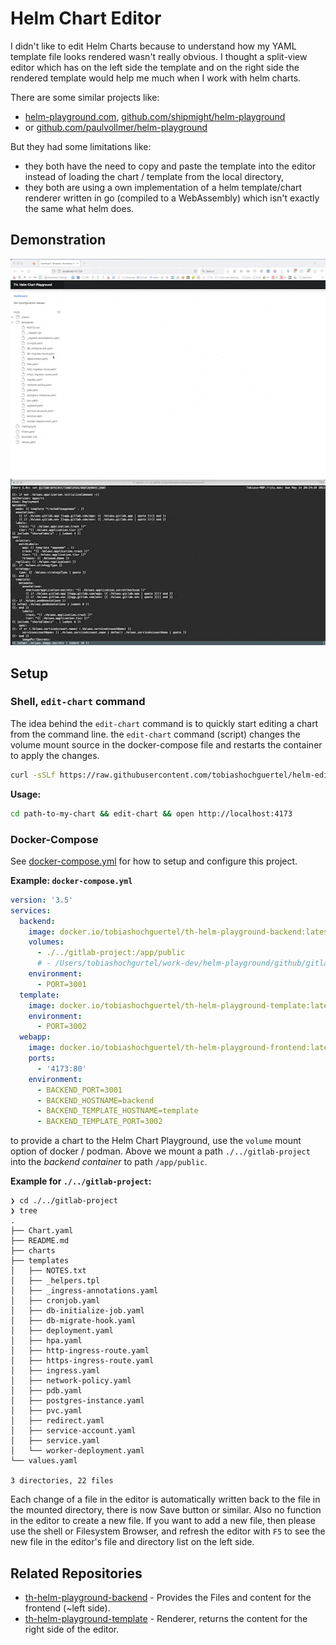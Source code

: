 # Helm Chart Editor

I didn't like to edit Helm Charts because to understand how my YAML template file looks rendered wasn't really obvious.
I thought a split-view editor which has on the left side the template and on the right side the rendered template would help me much when I work with helm charts.

There are some similar projects like:

- [helm-playground.com](https://helm-playground.com/), [github.com/shipmight/helm-playground](https://github.com/shipmight/helm-playground)
- or [github.com/paulvollmer/helm-playground](https://github.com/paulvollmer/helm-playground)

But they had some limitations like:

- they both have the need to copy and paste the template into the editor instead of loading the chart / template from the local directory,
- they both are using a own implementation of a helm template/chart renderer written in go (compiled to a WebAssembly) which isn't exactly the same what helm does.

## Demonstration

![Demonstration of Helm Chart Playground](demonstration.gif "Demonstration of Helm Chart Playground")

## Setup

### Shell, `edit-chart` command

The idea behind the `edit-chart` command is to quickly start editing a chart from the command line. the `edit-chart` command (script) changes the volume mount source in the docker-compose file and restarts the container to apply the changes.

```bash
curl -sSLf https://raw.githubusercontent.com/tobiashochguertel/helm-editor-frontend/main/install.sh | bash
```

**Usage:**

```bash
cd path-to-my-chart && edit-chart && open http://localhost:4173
```

### Docker-Compose

See [docker-compose.yml](docker-compose.yml) for how to setup and configure this project.

**Example: `docker-compose.yml`**

```yaml
version: '3.5'
services:
  backend:
    image: docker.io/tobiashochguertel/th-helm-playground-backend:latest
    volumes:
      - ./../gitlab-project:/app/public
      # - /Users/tobiashochgurtel/work-dev/helm-playground/github/gitlab/charts/gitlab:/app/public
    environment:
      - PORT=3001
  template:
    image: docker.io/tobiashochguertel/th-helm-playground-template:latest
    environment:
      - PORT=3002
  webapp:
    image: docker.io/tobiashochguertel/th-helm-playground-frontend:latest
    ports:
      - '4173:80'
    environment:
      - BACKEND_PORT=3001
      - BACKEND_HOSTNAME=backend
      - BACKEND_TEMPLATE_HOSTNAME=template
      - BACKEND_TEMPLATE_PORT=3002
```

to provide a chart to the Helm Chart Playground, use the `volume` mount option of docker / podman. Above we mount a path `./../gitlab-project` into the *backend container* to path `/app/public`.

**Example for `./../gitlab-project`:**

```shell
❯ cd ./../gitlab-project
❯ tree
.
├── Chart.yaml
├── README.md
├── charts
├── templates
│   ├── NOTES.txt
│   ├── _helpers.tpl
│   ├── _ingress-annotations.yaml
│   ├── cronjob.yaml
│   ├── db-initialize-job.yaml
│   ├── db-migrate-hook.yaml
│   ├── deployment.yaml
│   ├── hpa.yaml
│   ├── http-ingress-route.yaml
│   ├── https-ingress-route.yaml
│   ├── ingress.yaml
│   ├── network-policy.yaml
│   ├── pdb.yaml
│   ├── postgres-instance.yaml
│   ├── pvc.yaml
│   ├── redirect.yaml
│   ├── service-account.yaml
│   ├── service.yaml
│   └── worker-deployment.yaml
└── values.yaml

3 directories, 22 files
```

Each change of a file in the editor is automatically written back to the file in the mounted directory, there is now Save button or similar. Also no function in the editor to create a new file. If you want to add a new file, then please use the shell or Filesystem Browser, and refresh the editor with `F5` to see the new file in the editor's file and directory list on the left side.

## Related Repositories

- [th-helm-playground-backend](https://github.com/tobiashochguertel/th-helm-playground-backend) -  Provides the Files and content for the frontend (~left side).
- [th-helm-playground-template](https://github.com/tobiashochguertel/th-helm-playground-template) - Renderer, returns the content for the right side of the editor.
